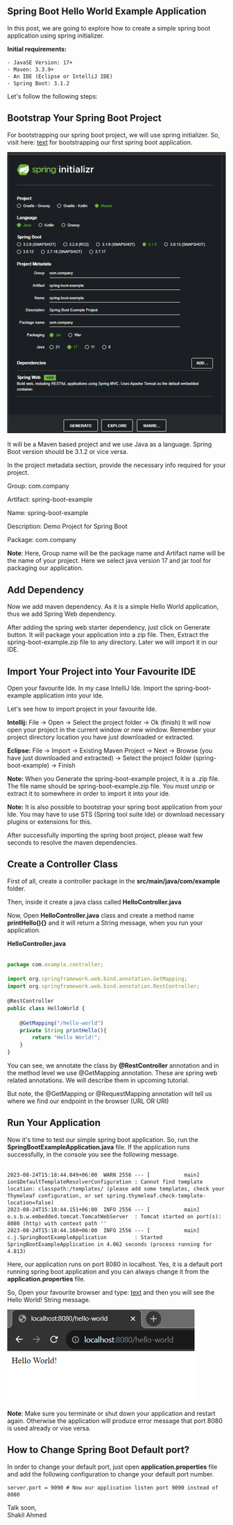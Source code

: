 ## Spring Boot Hello World Example Application


In this post, we are going to explore how to create a simple spring boot application using spring initializer.


**Initial requirements:**

    - JavaSE Version: 17+
    - Maven: 3.3.9+
    - An IDE (Eclipse or IntelliJ IDE)
    - Spring Boot: 3.1.2


Let's follow the following steps:

## Bootstrap Your Spring Boot Project

For bootstrapping our spring boot project, we will use spring initializer. So, visit here: [text](https://start.spring.io/) for bootstrapping our first spring boot application.

![spring initializer](image1.png)

It will be a Maven based project and we use Java as a language. Spring Boot version should be 3.1.2 or vice versa.

In the project metadata section, provide the necessary info required for your project.

Group: com.company

Artifact: spring-boot-example

Name: spring-boot-example

Description: Demo Project for Spring Boot

Package: com.company

**Note**: Here, Group name will be the package name and Artifact name will be the name of your project. Here we select java version 17 and jar tool for packaging our application.


## Add Dependency

Now we add maven dependency. As it is a simple Hello World application, thus we add Spring Web dependency.

After adding the spring web starter dependency, just click on Generate button. It will package your application into a zip file. Then, Extract the spring-boot-example.zip file to any directory. Later we will import it in our IDE.


## Import Your Project into Your Favourite IDE

Open your favourite Ide. In my case IntelliJ Ide. Import the spring-boot-example application into your ide.

Let's see how to import project in your favourite Ide.

<b>Intellij:</b> File -> Open -> Select the project folder -> Ok (finish) It will now open your project in the current window or new window. Remember your project directory location you have just downloaded or extracted.

<b>Eclipse:</b> File -> Import -> Existing Maven Project -> Next -> Browse (you have just downloaded and extracted) -> Select the project folder (spring-boot-example) -> Finish

<b>Note:</b> When you Generate the spring-boot-example project, it is a .zip file. The file name should be spring-boot-example.zip file. You must unzip or extract it to somewhere in order to import it into your ide.



<b>Note:</b> It is also possible to bootstrap your spring boot application from your Ide. You may have to use STS (Spring tool suite Ide) or download necessary plugins or extensions for this.


After successfully importing the spring boot project, please wait few seconds to resolve the maven dependencies.


## Create a Controller Class

First of all, create a controller package in the **src/main/java/com/example** folder.

Then, inside it create a java class called **HelloController.java**

Now, Open **HelloController.java** class and create a method name **printHello(){}** and it will return a String message, when you run your application.


**HelloController.java**


```js

package com.example.controller;

import org.springframework.web.bind.annotation.GetMapping;
import org.springframework.web.bind.annotation.RestController;

@RestController
public class HelloWorld {

    @GetMapping("/hello-world")
    private String printHello(){
        return "Hello World!";
    }
}

```


You can see, we annotate the class by **@RestController** annotation and in the method level we use @GetMapping annotation. These are spring web related annotations. We will describe them in upcoming tutorial.


But note, the @GetMapping or @RequestMapping annotation will tell us where we find our endpoint in the browser (URL OR URI)

## Run Your Application


Now it's time to test our simple spring boot application. So, run the <b>SpringBootExampleApplication.java</b> file. If the application runs successfully, in the console you see the following message.

```console

2023-08-24T15:18:44.049+06:00  WARN 2556 --- [           main] ion$DefaultTemplateResolverConfiguration : Cannot find template location: classpath:/templates/ (please add some templates, check your Thymeleaf configuration, or set spring.thymeleaf.check-template-location=false)
2023-08-24T15:18:44.151+06:00  INFO 2556 --- [           main] o.s.b.w.embedded.tomcat.TomcatWebServer  : Tomcat started on port(s): 8080 (http) with context path ''
2023-08-24T15:18:44.160+06:00  INFO 2556 --- [           main] c.j.SpringBootExampleApplication         : Started SpringBootExampleApplication in 4.062 seconds (process running for 4.813)

```

Here, our application runs on port 8080 in localhost. Yes, it is a default port running spring boot application and you can always change it from the **application.properties** file.


So, Open your favourite browser and type: [text](http://localhost:8080/hello-world) and then you will see the Hello World! String message.


![hello-world](image2.png)



**Note**: Make sure you terminate or shut down your application and restart again. Otherwise the application will produce error message that port 8080 is used already or vise versa.


## How to Change Spring Boot Default port?

In order to change your default port, just open **application.properties** file and add the following configuration to change your default port number.

```
server.port = 9090 # Now our application listen port 9090 instead of 8080
```


Talk soon, </br>
Shakil Ahmed
